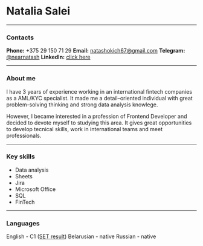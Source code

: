 


# Natalia Salei
________________
### Contacts
**Phone:** +375 29 150 71 29
**Email:** <natashokich67@gmail.com>
**Telegram:** [@nearnatash](https://t.me/nearnatash)
**LinkedIn:** [click here](https://www.linkedin.com/in/natalia-salei/)
________________
### About me
I have 3 years of experience working in an international fintech companies as a AML/KYC specialist. It made me a detail–oriented individual with great problem-solving thinking and strong data analysis knowlege.

However, I became interested in a profession of Frontend Developer and decided to devote myself to studying this area. It gives great opportunities to develop tecnical skills, work in international teams and meet professionals.
________
### Key skills
*	Data analysis
*	Sheets
*	Jira
*	Microsoft Office
*	SQL
*	FinTech
________

### Languages
English - C1 ([SET result](https://www.efset.org/cert/VRhaDF))
Belarusian - native
Russian - native